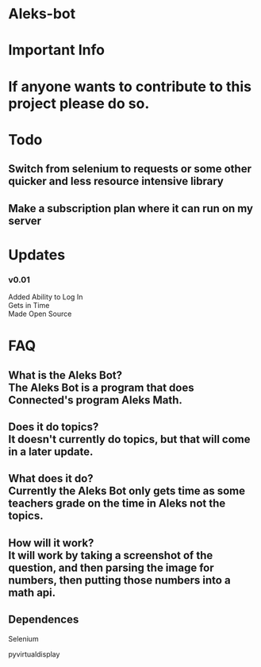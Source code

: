 # Aleks-bot

<h1>Important Info</h1>
<h1> If anyone wants to contribute to this project please do so. </h1>
<h1>Todo</h1>
<h2>Switch from selenium to requests or some other quicker and less resource intensive library</h2>
<h2>Make a subscription plan where it can run on my server</h2>

<h1>Updates</h1>
<h3>v0.01</h3>
Added Ability to Log In<br>
Gets in Time<br>
Made Open Source</h3>

<h1>FAQ</h1>
<h2>What is the Aleks Bot? <br>
  The Aleks Bot is a program that does Connected's program Aleks Math.</h2> 
  
  <h2>Does it do topics?<br>
  It doesn't currently do topics, but that will come in a later update.<h2>
  
  <h2>What does it do?<br>
  Currently the Aleks Bot only gets time as some teachers grade on the time in Aleks not the topics.<h2>
  
<h2>How will it work?<br>
It will work by taking a screenshot of the question, and then parsing the image for numbers, then putting those numbers into a math api.</h2> 
  <h2>Dependences</h2>
 <p>Selenium</p>
<p>pyvirtualdisplay</p>
